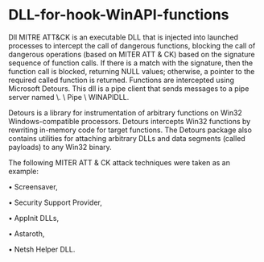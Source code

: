 # DLL-for-hook-WinAPI-functions

Dll MITRE ATT&CK is an executable DLL that is injected into launched processes to intercept the call of dangerous functions, blocking the call of dangerous operations (based on MITER ATT & CK) based on the signature sequence of function calls. If there is a match with the signature, then the function call is blocked, returning NULL values; otherwise, a pointer to the required called function is returned. Functions are intercepted using Microsoft Detours. This dll is a pipe client that sends messages to a pipe server named \\. \ Pipe \ WINAPIDLL.

Detours is a library for instrumentation of arbitrary functions on Win32 Windows-compatible processors. Detours intercepts Win32 functions by rewriting in-memory code for target functions. The Detours package also contains utilities for attaching arbitrary DLLs and data segments (called payloads) to any Win32 binary.

The following MITER ATT & CK attack techniques were taken as an example:

• Screensaver,

• Security Support Provider,

• AppInit DLLs,

• Astaroth,

• Netsh Helper DLL.

